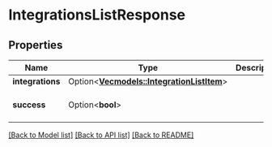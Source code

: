 # IntegrationsListResponse

## Properties

Name | Type | Description | Notes
------------ | ------------- | ------------- | -------------
**integrations** | Option<[**Vec<models::IntegrationListItem>**](IntegrationListItem.md)> |  | [optional]
**success** | Option<**bool**> |  | [optional][default to true]

[[Back to Model list]](../README.md#documentation-for-models) [[Back to API list]](../README.md#documentation-for-api-endpoints) [[Back to README]](../README.md)


